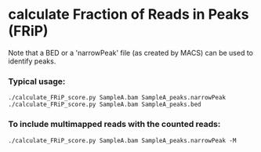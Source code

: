 # calculate Fraction of Reads in Peaks (FRiP)
Note that a BED or a 'narrowPeak' file (as created by MACS) can be used to identify peaks.

### Typical usage:
```
./calculate_FRiP_score.py SampleA.bam SampleA_peaks.narrowPeak
./calculate_FRiP_score.py SampleA.bam SampleA_peaks.bed
```


### To include multimapped reads with the counted reads:
```
./calculate_FRiP_score.py SampleA.bam SampleA_peaks.narrowPeak -M
```
